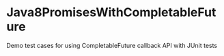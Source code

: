 # Java8PromisesWithCompletableFuture
Demo test cases for using CompletableFuture callback API with JUnit tests
